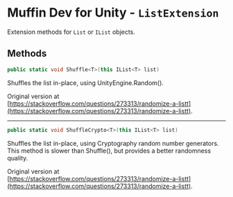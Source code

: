 # Muffin Dev for Unity - `ListExtension`

Extension methods for `List` or `IList` objects.

## Methods

```cs
public static void Shuffle<T>(this IList<T> list)
```

Shuffles the list in-place, using UnityEngine.Random().

Original version at [https://stackoverflow.com/questions/273313/randomize-a-listt](https://stackoverflow.com/questions/273313/randomize-a-listt).

---

```cs
public static void ShuffleCrypto<T>(this IList<T> list)
```

Shuffles the list in-place, using Cryptography random number generators. This method is slower than Shuffle(), but provides a better randomness quality.

Original version at [https://stackoverflow.com/questions/273313/randomize-a-listt](https://stackoverflow.com/questions/273313/randomize-a-listt).